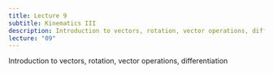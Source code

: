 ```yaml
---
title: Lecture 9
subtitle: Kinematics III
description: Introduction to vectors, rotation, vector operations, differentiation
lecture: "09"
---
```


Introduction to vectors, rotation, vector operations, differentiation
